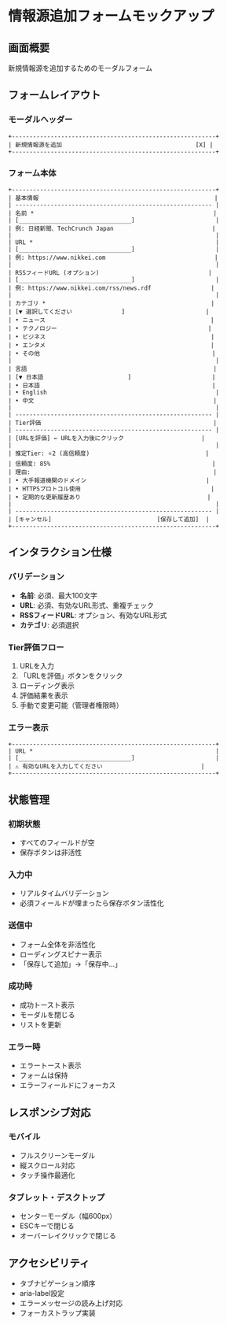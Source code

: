 # 情報源追加フォームモックアップ

## 画面概要
新規情報源を追加するためのモーダルフォーム

## フォームレイアウト

### モーダルヘッダー
```
+----------------------------------------------------------+
| 新規情報源を追加                                      [X] |
+----------------------------------------------------------+
```

### フォーム本体
```
+----------------------------------------------------------+
| 基本情報                                                  |
| -------------------------------------------------------- |
| 名前 *                                                   |
| [________________________________]                       |
| 例: 日経新聞、TechCrunch Japan                            |
|                                                          |
| URL *                                                    |
| [________________________________]                       |
| 例: https://www.nikkei.com                               |
|                                                          |
| RSSフィードURL (オプション)                               |
| [________________________________]                       |
| 例: https://www.nikkei.com/rss/news.rdf                 |
|                                                          |
| カテゴリ *                                               |
| [▼ 選択してください              ]                       |
| • ニュース                                               |
| • テクノロジー                                           |
| • ビジネス                                               |
| • エンタメ                                               |
| • その他                                                 |
|                                                          |
| 言語                                                     |
| [▼ 日本語                        ]                       |
| • 日本語                                                 |
| • English                                                |
| • 中文                                                   |
|                                                          |
| -------------------------------------------------------- |
| Tier評価                                                 |
| -------------------------------------------------------- |
| [URLを評価] ← URLを入力後にクリック                      |
|                                                          |
| 推定Tier: ⭐2 (高信頼度)                                 |
| 信頼度: 85%                                              |
| 理由:                                                    |
| • 大手報道機関のドメイン                                  |
| • HTTPSプロトコル使用                                     |
| • 定期的な更新履歴あり                                    |
|                                                          |
| -------------------------------------------------------- |
| [キャンセル]                              [保存して追加]  |
+----------------------------------------------------------+
```

## インタラクション仕様

### バリデーション
- **名前**: 必須、最大100文字
- **URL**: 必須、有効なURL形式、重複チェック
- **RSSフィードURL**: オプション、有効なURL形式
- **カテゴリ**: 必須選択

### Tier評価フロー
1. URLを入力
2. 「URLを評価」ボタンをクリック
3. ローディング表示
4. 評価結果を表示
5. 手動で変更可能（管理者権限時）

### エラー表示
```
+----------------------------------------------------------+
| URL *                                                    |
| [________________________________]                       |
| ⚠️ 有効なURLを入力してください                            |
+----------------------------------------------------------+
```

## 状態管理

### 初期状態
- すべてのフィールドが空
- 保存ボタンは非活性

### 入力中
- リアルタイムバリデーション
- 必須フィールドが埋まったら保存ボタン活性化

### 送信中
- フォーム全体を非活性化
- ローディングスピナー表示
- 「保存して追加」→「保存中...」

### 成功時
- 成功トースト表示
- モーダルを閉じる
- リストを更新

### エラー時
- エラートースト表示
- フォームは保持
- エラーフィールドにフォーカス

## レスポンシブ対応

### モバイル
- フルスクリーンモーダル
- 縦スクロール対応
- タッチ操作最適化

### タブレット・デスクトップ
- センターモーダル（幅600px）
- ESCキーで閉じる
- オーバーレイクリックで閉じる

## アクセシビリティ
- タブナビゲーション順序
- aria-label設定
- エラーメッセージの読み上げ対応
- フォーカストラップ実装